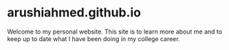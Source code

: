 # arushiahmed.github.io
Welcome to my personal website. This site is to learn more about me and to keep up to date what I have been doing in my college career.
